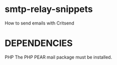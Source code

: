 smtp-relay-snippets
===================

How to send emails with Critsend

DEPENDENCIES
============

PHP
The PHP PEAR mail package must be installed.



